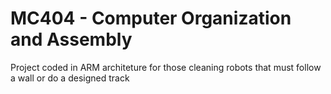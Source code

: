 # MC404 - Computer Organization and Assembly
Project coded in ARM architeture for those cleaning robots that must follow a wall or do a designed track
